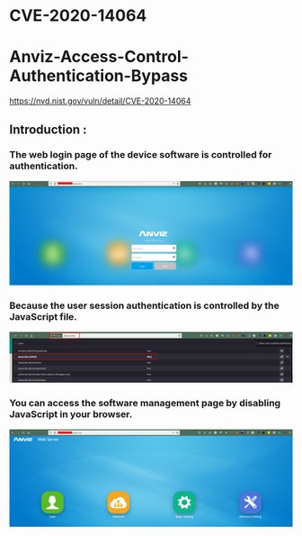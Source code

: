 # CVE-2020-14064
# Anviz-Access-Control-Authentication-Bypass
https://nvd.nist.gov/vuln/detail/CVE-2020-14064

## Introduction :
###   The web login page of the device software is controlled for authentication. 
![alt text](https://github.com/pinpinsec/Anviz-Access-Control-Authentication-Bypass/blob/main/bypassss.png)
### Because the user session authentication is controlled by the JavaScript file.
![alt text](https://github.com/pinpinsec/Anviz-Access-Control-Authentication-Bypass/blob/main/bypasss1.png)

### You can access the software management page by disabling JavaScript in your browser.
![alt text](https://github.com/pinpinsec/Anviz-Access-Control-Authentication-Bypass/blob/main/bypasss2.png)
